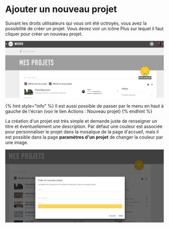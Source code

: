 # Ajouter un nouveau projet

Suivant les droits utilisateurs qui vous ont été octroyés, vous avez la possibilité de créer un projet. Vous devez voir un icône Plus sur lequel il faut cliquer pour créer un nouveau projet.

![](../../.gitbook/assets/image%20%284%29.png)

{% hint style="info" %}
Il est aussi possible de passer par le menu en haut à gauche de l'écran \(voir le lien Actions : Nouveau projet\)
{% endhint %}

La création d'un projet est très simple et demande juste de renseigner un titre et éventuellement une description. Par défaut une couleur est associée pour personnaliser le projet dans la mosaïque de la page d'accueil, mais il est possible dans la page **paramètres d'un projet** de changer la couleur par une image.

![](../../.gitbook/assets/image.png)

